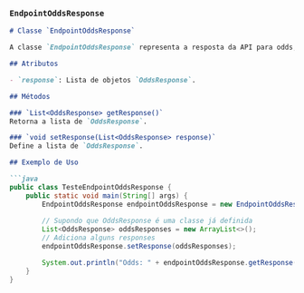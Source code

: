 
### `EndpointOddsResponse`

```md
# Classe `EndpointOddsResponse`

A classe `EndpointOddsResponse` representa a resposta da API para odds, contendo uma lista de `OddsResponse`.

## Atributos

- `response`: Lista de objetos `OddsResponse`.

## Métodos

### `List<OddsResponse> getResponse()`
Retorna a lista de `OddsResponse`.

### `void setResponse(List<OddsResponse> response)`
Define a lista de `OddsResponse`.

## Exemplo de Uso

```java
public class TesteEndpointOddsResponse {
    public static void main(String[] args) {
        EndpointOddsResponse endpointOddsResponse = new EndpointOddsResponse();
        
        // Supondo que OddsResponse é uma classe já definida
        List<OddsResponse> oddsResponses = new ArrayList<>();
        // Adiciona alguns responses
        endpointOddsResponse.setResponse(oddsResponses);

        System.out.println("Odds: " + endpointOddsResponse.getResponse());
    }
}

